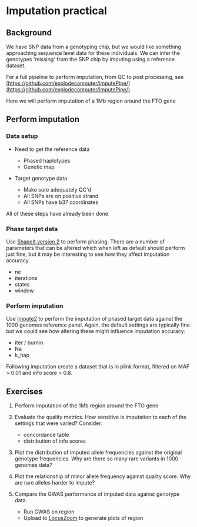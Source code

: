 Imputation practical
====================

## Background

We have SNP data from a genotyping chip, but we would like something approaching sequence level data for these individuals. We can infer the genotypes 'missing' from the SNP chip by imputing using a reference dataset.

For a full pipeline to perform imputation, from QC to post processing, see [https://github.com/explodecomputer/imputePipe/](https://github.com/explodecomputer/imputePipe/)

Here we will perform imputation of a 1Mb region around the FTO gene

## Perform imputation

### Data setup

- Need to get the reference data
	- Phased haplotypes
	- Genetic map

- Target genotype data
	- Make sure adequately QC'd
	- All SNPs are on positive strand
	- All SNPs have b37 coordinates

All of these steps have already been done

### Phase target data

Use [ShapeIt version 2](http://www.shapeit.fr/) to perform phasing. There are a number of parameters that can be altered which when left as default should perform just fine, but it may be interesting to see how they affect imputation accuracy.

- ne
- iterations
- states
- window


### Perform imputation

Use [Impute2](https://mathgen.stats.ox.ac.uk/impute/impute_v2.html#home) to perform the imputation of phased target data against the 1000 genomes reference panel. Again, the default settings are typically fine but we could see how altering these might influence imputation accuracy:

- iter / burnin
- Ne
- k_hap

Following imputation create a dataset that is in plink format, filtered on MAF > 0.01 and info score > 0.8.


## Exercises

1. Perform imputation of the 1Mb region around the FTO gene

2. Evaluate the quality metrics. How sensitive is imputation to each of the settings that were varied? Consider:

	- concordance table
	- distribution of info scores

3. Plot the distribution of imputed allele frequencies against the original genotype frequencies. Why are there so many rare variants in 1000 genomes data?

4. Plot the relationship of minor allele frequency against quality score. Why are rare alleles harder to impute?

5. Compare the GWAS performance of imputed data against genotype data.
	
	- Run GWAS on region 
	- Upload to [LocusZoom](https://statgen.sph.umich.edu/locuszoom/genform.php?type=yourdata) to generate plots of region
